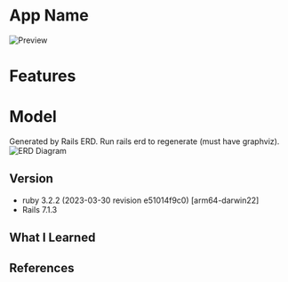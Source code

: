 # App Name

![Preview](preview.png)

# Features

# Model

Generated by Rails ERD. Run rails erd to regenerate (must have graphviz).
![ERD Diagram](erd.png)

## Version

- ruby 3.2.2 (2023-03-30 revision e51014f9c0) [arm64-darwin22]
- Rails 7.1.3

## What I Learned

## References
